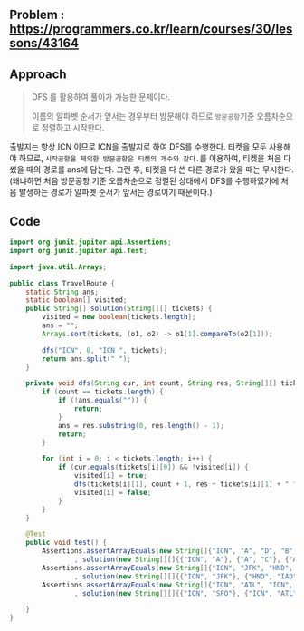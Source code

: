 ## Problem : https://programmers.co.kr/learn/courses/30/lessons/43164

## Approach

> DFS 를 활용하여 풀이가 가능한 문제이다.
>
> 이름의 알파벳 순서가 앞서는 경우부터 방문해야 하므로 `방문공항`기준 오름차순으로 정렬하고 시작한다.

출발지는 항상 ICN 이므로 ICN을 출발지로 하여 DFS를 수행한다. 티켓을 모두 사용해야 하므로, `시작공항을 제외한 방문공항은 티켓의 개수와 같다.`를 이용하여, 티켓을 처음 다 썼을 때의 경로를 ans에 담는다. 그런 후, 티켓을 다 쓴 다른 경로가 왔을 때는 무시한다.
(왜냐하면 처음 방문공항 기준 오름차순으로 정렬된 상태에서 DFS를 수행하였기에 처음 발생하는 경로가 알파벳 순서가 앞서는 경로이기 때문이다.)

## Code

```java
import org.junit.jupiter.api.Assertions;
import org.junit.jupiter.api.Test;

import java.util.Arrays;

public class TravelRoute {
    static String ans;
    static boolean[] visited;
    public String[] solution(String[][] tickets) {
        visited = new boolean[tickets.length];
        ans = "";
        Arrays.sort(tickets, (o1, o2) -> o1[1].compareTo(o2[1]));

        dfs("ICN", 0, "ICN ", tickets);
        return ans.split(" ");
    }

    private void dfs(String cur, int count, String res, String[][] tickets) {
        if (count == tickets.length) {
            if (!ans.equals("")) {
                return;
            }
            ans = res.substring(0, res.length() - 1);
            return;
        }

        for (int i = 0; i < tickets.length; i++) {
            if (cur.equals(tickets[i][0]) && !visited[i]) {
                visited[i] = true;
                dfs(tickets[i][1], count + 1, res + tickets[i][1] + " ", tickets);
                visited[i] = false;
            }
        }
    }

    @Test
    public void test() {
        Assertions.assertArrayEquals(new String[]{"ICN", "A", "D", "B", "A", "C"}
                , solution(new String[][]{{"ICN", "A"}, {"A", "C"}, {"A", "D"}, {"D", "B"}, {"B", "A"}}));
        Assertions.assertArrayEquals(new String[]{"ICN", "JFK", "HND", "IAD"}
                , solution(new String[][]{{"ICN", "JFK"}, {"HND", "IAD"}, {"JFK", "HND"}}));
        Assertions.assertArrayEquals(new String[]{"ICN", "ATL", "ICN", "SFO", "ATL", "SFO"}
                , solution(new String[][]{{"ICN", "SFO"}, {"ICN", "ATL"}, {"SFO", "ATL"}, {"ATL", "ICN"}, {"ATL", "SFO"}}));

    }
}

```

